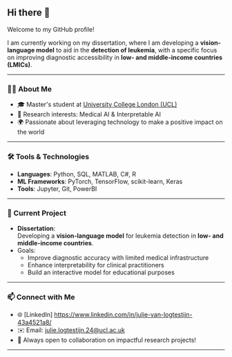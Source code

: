 ## Hi there 👋

Welcome to my GitHub profile!

I am currently working on my dissertation, where I am developing a **vision-language model** to aid in the **detection of leukemia**, with a specific focus on improving diagnostic accessibility in **low- and middle-income countries (LMICs)**.

---

### 👩‍💻 About Me

- 🎓 Master's student at [University College London (UCL)](https://www.ucl.ac.uk/)
- 🧠 Research interests: Medical AI & Interpretable AI
- 🌍 Passionate about leveraging technology to make a positive impact on the world

---

### 🛠️ Tools & Technologies

- **Languages**: Python, SQL, MATLAB, C#, R
- **ML Frameworks**: PyTorch, TensorFlow, scikit-learn, Keras
- **Tools**: Jupyter, Git, PowerBI

---

### 📌 Current Project

- **Dissertation**:  
  Developing a **vision-language model** for leukemia detection in **low- and middle-income countries**.
- Goals:
  - Improve diagnostic accuracy with limited medical infrastructure
  - Enhance interpretability for clinical practitioners
  - Build an interactive model for educational purposes

---

### 📫 Connect with Me

- 🌐 [LinkedIn] https://www.linkedin.com/in/julie-van-logtestijn-43a4521a8/
- ✉️ Email: julie.logtestijn.24@ucl.ac.uk 
- 🌱 Always open to collaboration on impactful research projects!

---
